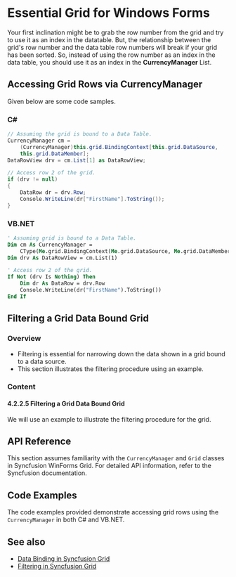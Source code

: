 <!--
source: image
domain: syncfusion-sdk
task: pdf-ocr-to-markdown
language: en (keep original; do not translate)
source_filename: page_553.jpeg
document_name: grid
page_number: 553
page_id: grid#page_553
product: Syncfusion Winforms
version: 11.4.0.26
timestamp: 2025-08-09T06:23:29Z
fidelity: lossless
-->

# Essential Grid for Windows Forms

Your first inclination might be to grab the row number from the grid and try to use it as an index in the datatable. But, the relationship between the grid's row number and the data table row numbers will break if your grid has been sorted. So, instead of using the row number as an index in the data table, you should use it as an index in the **CurrencyManager** List.

## Accessing Grid Rows via CurrencyManager

Given below are some code samples.

### C#

```csharp
// Assuming the grid is bound to a Data Table.
CurrencyManager cm =
    (CurrencyManager)this.grid.BindingContext[this.grid.DataSource,
    this.grid.DataMember];
DataRowView drv = cm.List[1] as DataRowView;

// Access row 2 of the grid.
if (drv != null)
{
    DataRow dr = drv.Row;
    Console.WriteLine(dr["FirstName"].ToString());
}
```

### VB.NET

```vb
' Assuming grid is bound to a Data Table.
Dim cm As CurrencyManager =
    CType(Me.grid.BindingContext(Me.grid.DataSource, Me.grid.DataMember), CurrencyManager)
Dim drv As DataRowView = cm.List(1)

' Access row 2 of the grid.
If Not (drv Is Nothing) Then
    Dim dr As DataRow = drv.Row
    Console.WriteLine(dr("FirstName").ToString())
End If
```

## Filtering a Grid Data Bound Grid

### Overview
- Filtering is essential for narrowing down the data shown in a grid bound to a data source.
- This section illustrates the filtering procedure using an example.

### Content

#### 4.2.2.5 Filtering a Grid Data Bound Grid

We will use an example to illustrate the filtering procedure for the grid.

## API Reference

This section assumes familiarity with the `CurrencyManager` and `Grid` classes in Syncfusion WinForms Grid. For detailed API information, refer to the Syncfusion documentation.

## Code Examples

The code examples provided demonstrate accessing grid rows using the `CurrencyManager` in both C# and VB.NET.

## See also

- [Data Binding in Syncfusion Grid](#)
- [Filtering in Syncfusion Grid](#)

<!-- tags: [syncfusion, winforms, grid, datagrid, dataset, currencymanager, sorting, filtering, gridview, currencymanager] keywords: [currencymanager, datagrid, winforms, filtering, sorting, dataset, gridview, syncfusion] -->